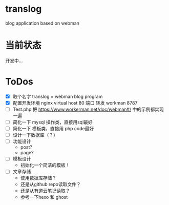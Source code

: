 # translog
blog application based on webman

# 当前状态
开发中...

# ToDos
- [x] 取个名字 translog = webman blog program
- [x] 配置开发环境 nginx virtual host 80 端口 转发 workman 8787
- [ ] Test.php 把 https://www.workerman.net/doc/webman#/ 中的示例都实现一遍
- [ ] 简化一下 mysql 操作类，直接用sql最好
- [ ] 简化一下 模板类，直接用 php code最好
- [ ] 设计一下数据库（？）
- [ ] 功能设计
    * post?
    * page?
- [ ] 模板设计
    * 初始化一个简洁的模板！
- [ ] 文章存储
    * 使用数据库存储？
    * 还是从github repo读取文件？
    * 还是从有道云笔记读取？
    * 参考一下hexo 和 ghost
